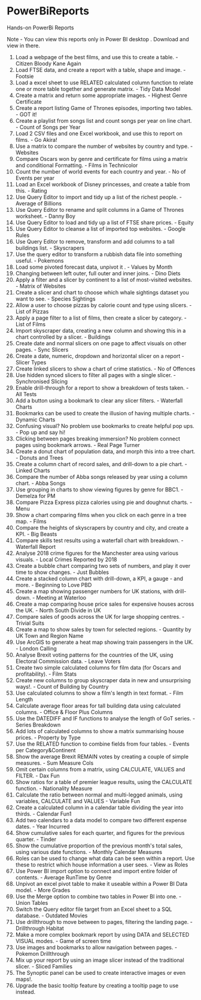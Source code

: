 # PowerBiReports
Hands-on PowerBi Reports

Note - You can view this reports only in Power BI desktop . Download and view in there.

1) Load a webpage of the best films, and use this to create a table. - Citizen Bloody Kane Again
2) Load FTSE data, and create a report with a table, shape and image. - Footsie
3) Load a excel sheet to use RELATED calculated column function to relate one or more table together and generate matrix. - Tidy Data Model
4) Create a matrix and return some appropriate images. - Highest Genre Certificate
5) Create a report listing Game of Thrones episodes, importing two tables. - GOT it!
6) Create a playlist from songs list and count songs per year on line chart. - Count of Songs per Year
7) Load 2 CSV files and one Excel workbook, and use this to report on films. - Go Akira!
8) Use a matrix to compare the number of websites by country and type. - Websites
9) Compare Oscars won by genre and certificate for films using a matrix and conditional Formatting. - Films in Technicolor
10) Count the number of world events for each country and year. - No of Events per year
11) Load an Excel workbook of Disney princesses, and create a table from this. - Rating
12) Use Query Editor to import and tidy up a list of the richest people. - Average of Billions
13) Use Query Editor to rename and split columns in a Game of Thrones worksheet. - Danny Boy
14) Use Query Editor to load and tidy up a list of FTSE share prices. - Equity
15) Use Query Editor to cleanse a list of imported top websites. - Google Rules
16) Use Query Editor to remove, transform and add columns to a tall buildings list. - Skyscrapers
17) Use the query editor to transform a rubbish data file into something useful. - Pokemons
18) Load some pivoted forecast data, unpivot it . - Values by Month
19) Changing between left outer, full outer and inner joins. - Dino Diets
20) Apply a filter and a slicer by continent to a list of most-visited websites. - Matrix of Websites
21) Create a slicer and chart to choose which whale sightings dataset you want to see. - Species Sightings
22) Allow a user to choose pizzas by calorie count and type using slicers. - List of Pizzas
23) Apply a page filter to a list of films, then create a slicer by category. - List of Films
24) Import skyscraper data, creating a new column and showing this in a chart controlled by a slicer. - Buildings
25) Create date and normal slicers on one page to affect visuals on other pages. - Sync Slicers
26) Create a date, numeric, dropdown and horizontal slicer on a report - Slicer Types
27) Create linked slicers to show a chart of crime statistics. - No of Offences
28) Use hidden synced slicers to filter all pages with a single slicer. - Synchronised Slicing
29) Enable drill-through for a report to show a breakdown of tests taken. - All Tests
30) Add a button using a bookmark to clear any slicer filters. - Waterfall Charts
31) Bookmarks can be used to create the illusion of having multiple charts. - Dynamic Charts
32) Confusing visual? No problem use bookmarks to create helpful pop ups. - Pop up and say hi!
33) Clicking between pages breaking immersion? No problem connect pages using bookmark arrows. - Real Page Turner
34) Create a donut chart of population data, and morph this into a tree chart. - Donuts and Trees
35) Create a column chart of record sales, and drill-down to a pie chart. - Linked Charts
36) Compare the number of Abba songs released by year using a column chart. - Abba Songs
37) Use grouping in charts to show viewing figures by genre for BBC1. - Demelza for PM
38) Compare Pizza Express pizza calories using pie and doughnut charts. - Menu
39) Show a chart comparing films when you click on each genre in a tree map. - Films
40) Compare the heights of skyscrapers by country and city, and create a KPI. - Big Beasts
41) Compare skills test results using a waterfall chart with breakdown. - Waterfall Report
42) Analyse 2018 crime figures for the Manchester area using various visuals. - Local Crimes Reported by 2018
43) Create a bubble chart comparing two sets of numbers, and play it over time to show changes. - Just Bubbles
44) Create a stacked column chart with drill-down, a KPI, a gauge - and more. - Beginning to Love PBD
45) Create a map showing passenger numbers for UK stations, with drill-down. - Meeting at Waterloo
46) Create a map comparing house price sales for expensive houses across the UK. - North South Divide in UK
47) Compare sales of goods across the UK for large shopping centres. - Trivial Suits
48) Create a map to show sales by town for selected regions. - Quantity by UK Town and Region Name
49) Use ArcGIS to generate a heat map showing train passengers in the UK. - London Calling
50) Analyse Brexit voting patterns for the countries of the UK, using Electoral Commission data. - Leave Voters
51) Create two simple calculated columns for film data (for Oscars and profitability). - Film Stats
52) Create new columns to group skyscraper data in new and unsurprising ways!. - Count of Building by Country
53) Use calculated columns to show a film's length in text format. - Film Length
54) Calculate average floor areas for tall building data using calculated columns. - Office & Floor Plus Columns
55) Use the DATEDIFF and IF functions to analyse the length of GoT series. - Series Breakdown
56) Add lots of calculated columns to show a matrix summarising house prices. - Property by Type
57) Use the RELATED function to combine fields from four tables. - Events per Category&Continent
58) Show the average Brexit REMAIN votes by creating a couple of simple measures. - Sum Measure Cols
59) Omit certain columns from a matrix, using CALCULATE, VALUES and FILTER. - Dax Fun
60) Show ratios for a table of premier league results, using the CALCULATE function. - Nationality Measure
61) Calculate the ratio between normal and multi-legged animals, using variables, CALCULATE and VALUES - Variable Fun
62) Create a calculated column in a calendar table dividing the year into thirds. - Calendar Fun1
63) Add two calendars to a data model to compare two different expense dates. - Year Incurred
64) Show cumulative sales for each quarter, and figures for the previous quarter. - Tinder
65) Show the cumulative proportion of the previous month's total sales, using various date functions. - Monthly Calendar Measures
66) Roles can be used to change what data can be seen within a report. Use these to restrict which house information a user sees. - View as Roles
67) Use Power BI import option to connect and import entire folder of contents. - Average RunTime by Genre
68) Unpivot an excel pivot table to make it useable within a Power BI Data model. - More Grades
69) Use the Merge option to combine two tables in Power BI into one. - Union Tables
70) Switch the Query editor file target from an Excel sheet to a SQL database. - Outdated Movies
71) Use drillthrough to move between to pages, filtering the landing page. - Drillthrough Habitat
72) Make a more complex bookmark report by using DATA and SELECTED VISUAL modes. - Game of screen time
73) Use images and bookmarks to allow navigation between pages. - Pokemon Drillthrough
74) Mix up your report by using an image slicer instead of the traditional slicer. - Sliced Families
75) The Synoptic panel can be used to create interactive images or even maps!.
76) Upgrade the basic tooltip feature by creating a tooltip page to use instead.



